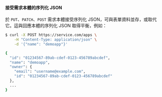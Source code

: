 #### 接受需求本體的序列化 JSON

於 `PUT`、`PATCH`、`POST` 需求本體接受序列化 JSON，可與表單資料並存，或取代它。這與回應本體的序列化 JSON 取得平衡，例如：
```bash
$ curl -X POST https://service.com/apps \
    -H "Content-Type: application/json" \
    -d '{"name": "demoapp"}'

{
  "id": "01234567-89ab-cdef-0123-456789abcdef",
  "name": "demoapp",
  "owner": {
    "email": "username@example.com",
    "id": "01234567-89ab-cdef-0123-456789abcdef"
  },
  ...
}
```
